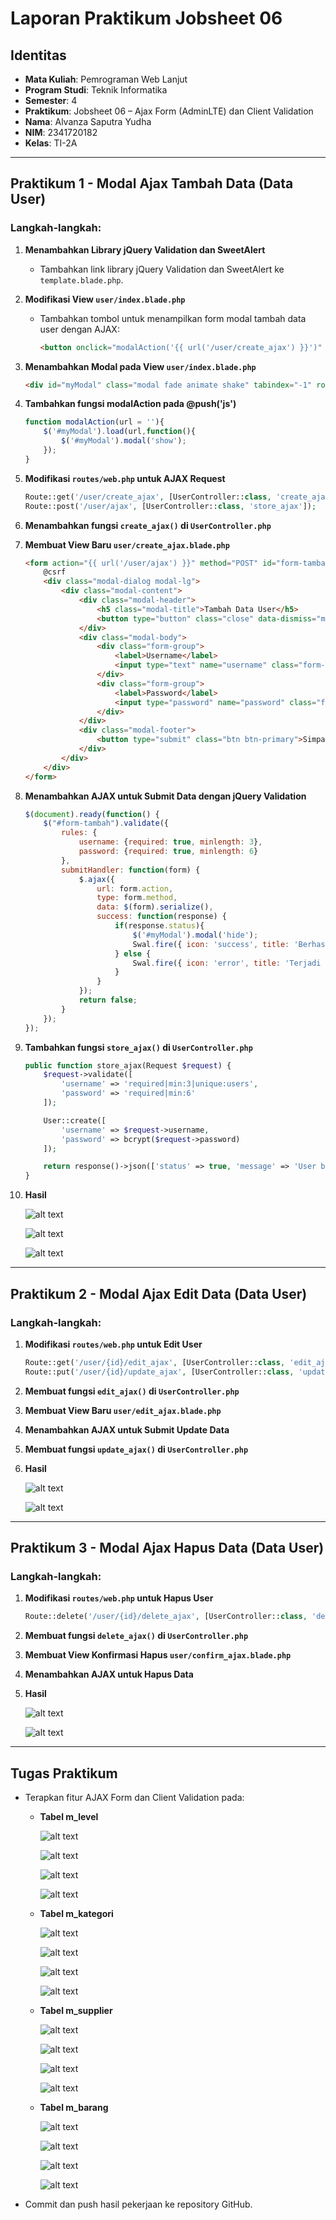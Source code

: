 # Laporan Praktikum Jobsheet 06

## Identitas

- **Mata Kuliah**: Pemrograman Web Lanjut  
- **Program Studi**: Teknik Informatika  
- **Semester**: 4  
- **Praktikum**: Jobsheet 06 – Ajax Form (AdminLTE) dan Client Validation  
- **Nama**: Alvanza Saputra Yudha  
- **NIM**: 2341720182  
- **Kelas**: TI-2A  

---

## Praktikum 1 - Modal Ajax Tambah Data (Data User)

### Langkah-langkah:
1. **Menambahkan Library jQuery Validation dan SweetAlert**  
   - Tambahkan link library jQuery Validation dan SweetAlert ke `template.blade.php`.

2. **Modifikasi View `user/index.blade.php`**  
   - Tambahkan tombol untuk menampilkan form modal tambah data user dengan AJAX:
     ```html
     <button onclick="modalAction('{{ url('/user/create_ajax') }}')" class="btn btn-sm btn-success mt-1">Tambah Ajax</button>
     ```

3. **Menambahkan Modal pada View `user/index.blade.php`**  
   ```html
   <div id="myModal" class="modal fade animate shake" tabindex="-1" role="dialog" data-backdrop="static" data-keyboard="false" data-width="75%" aria-hidden="true"></div>
   ```

4. **Tambahkan fungsi modalAction pada @push('js')**
   ```javascript
   function modalAction(url = ''){
       $('#myModal').load(url,function(){
           $('#myModal').modal('show');
       });
   }
   ```

5. **Modifikasi `routes/web.php` untuk AJAX Request**
   ```php
   Route::get('/user/create_ajax', [UserController::class, 'create_ajax']);
   Route::post('/user/ajax', [UserController::class, 'store_ajax']);
   ```

6. **Menambahkan fungsi `create_ajax()` di `UserController.php`**

7. **Membuat View Baru `user/create_ajax.blade.php`**
   ```html
   <form action="{{ url('/user/ajax') }}" method="POST" id="form-tambah">
       @csrf
       <div class="modal-dialog modal-lg">
           <div class="modal-content">
               <div class="modal-header">
                   <h5 class="modal-title">Tambah Data User</h5>
                   <button type="button" class="close" data-dismiss="modal">&times;</button>
               </div>
               <div class="modal-body">
                   <div class="form-group">
                       <label>Username</label>
                       <input type="text" name="username" class="form-control" required>
                   </div>
                   <div class="form-group">
                       <label>Password</label>
                       <input type="password" name="password" class="form-control" required>
                   </div>
               </div>
               <div class="modal-footer">
                   <button type="submit" class="btn btn-primary">Simpan</button>
               </div>
           </div>
       </div>
   </form>
   ```

8. **Menambahkan AJAX untuk Submit Data dengan jQuery Validation**
   ```javascript
   $(document).ready(function() {
       $("#form-tambah").validate({
           rules: {
               username: {required: true, minlength: 3},
               password: {required: true, minlength: 6}
           },
           submitHandler: function(form) {
               $.ajax({
                   url: form.action,
                   type: form.method,
                   data: $(form).serialize(),
                   success: function(response) {
                       if(response.status){
                           $('#myModal').modal('hide');
                           Swal.fire({ icon: 'success', title: 'Berhasil', text: response.message });
                       } else {
                           Swal.fire({ icon: 'error', title: 'Terjadi Kesalahan', text: response.message });
                       }
                   }
               });
               return false;
           }
       });
   });
   ```

9. **Tambahkan fungsi `store_ajax()` di `UserController.php`**
   ```php
   public function store_ajax(Request $request) {
       $request->validate([
           'username' => 'required|min:3|unique:users',
           'password' => 'required|min:6'
       ]);

       User::create([
           'username' => $request->username,
           'password' => bcrypt($request->password)
       ]);

       return response()->json(['status' => true, 'message' => 'User berhasil ditambahkan']);
   }
   ```

10. **Hasil**

    ![alt text](image/image.png)

    ![alt text](image/image-1.png)

    ![alt text](image/image-2.png)

---

## Praktikum 2 - Modal Ajax Edit Data (Data User)

### Langkah-langkah:
1. **Modifikasi `routes/web.php` untuk Edit User**
   ```php
   Route::get('/user/{id}/edit_ajax', [UserController::class, 'edit_ajax']);
   Route::put('/user/{id}/update_ajax', [UserController::class, 'update_ajax']);
   ```

2. **Membuat fungsi `edit_ajax()` di `UserController.php`**
3. **Membuat View Baru `user/edit_ajax.blade.php`**
4. **Menambahkan AJAX untuk Submit Update Data**
5. **Membuat fungsi `update_ajax()` di `UserController.php`**
6. **Hasil**

    ![alt text](image/image-3.png)

    ![alt text](image/image-4.png)

---

## Praktikum 3 - Modal Ajax Hapus Data (Data User)

### Langkah-langkah:
1. **Modifikasi `routes/web.php` untuk Hapus User**
   ```php
   Route::delete('/user/{id}/delete_ajax', [UserController::class, 'delete_ajax']);
   ```

2. **Membuat fungsi `delete_ajax()` di `UserController.php`**
3. **Membuat View Konfirmasi Hapus `user/confirm_ajax.blade.php`**
4. **Menambahkan AJAX untuk Hapus Data**
5. **Hasil**

    ![alt text](image/image-5.png)

    ![alt text](image/image-6.png)

---

## Tugas Praktikum
- Terapkan fitur AJAX Form dan Client Validation pada:
  - **Tabel m_level**

    ![alt text](image/image-7.png)

    ![alt text](image/image-8.png)

    ![alt text](image/image-9.png)

    ![alt text](image/image-10.png)

  - **Tabel m_kategori**

    ![alt text](image/image-11.png)

    ![alt text](image/image-12.png)

    ![alt text](image/image-13.png)

    ![alt text](image/image-14.png)

  - **Tabel m_supplier**

    ![alt text](image/image-15.png)

    ![alt text](image/image-16.png)

    ![alt text](image/image-17.png)

    ![alt text](image/image-18.png)

  - **Tabel m_barang**

    ![alt text](image/image-19.png)

    ![alt text](image/image-20.png)

    ![alt text](image/image-21.png)

    ![alt text](image/image-22.png)

- Commit dan push hasil pekerjaan ke repository GitHub.